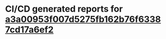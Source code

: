 # CI/CD generated reports for [a3a00953f007d5275fb162b76f63387cd17a6ef2](https://github.com/hydephp/develop/commit/a3a00953f007d5275fb162b76f63387cd17a6ef2)
